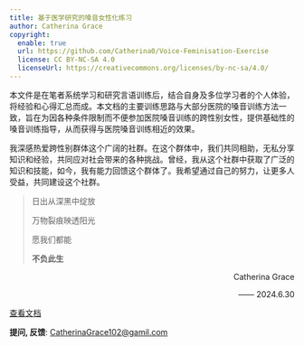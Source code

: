 ```yaml
---
title: 基于医学研究的嗓音女性化练习
author: Catherina Grace
copyright:
  enable: true
  url: https://github.com/Catherina0/Voice-Feminisation-Exercise
  license: CC BY-NC-SA 4.0
  licenseUrl: https://creativecommons.org/licenses/by-nc-sa/4.0/
---
```


本文件是在笔者系统学习和研究言语训练后，结合自身及多位学习者的个人体验，将经验和心得汇总而成。本文档的主要训练思路与大部分医院的嗓音训练方法一致，旨在为因各种条件限制而不便参加医院嗓音训练的跨性别女性，提供基础性的嗓音训练指导，从而获得与医院嗓音训练相近的效果。

我深感热爱跨性别群体这个广阔的社群。在这个群体中，我们共同相助，无私分享知识和经验，共同应对社会带来的各种挑战。曾经，我从这个社群中获取了广泛的知识和技能，如今，我有能力回馈这个群体了。我希望通过自己的努力，让更多人受益，共同建设这个社群。

> 日出从深黑中绽放
>
> 万物裂痕映透阳光
>
> 愿我们都能
>
> **不负此生**

<p align="right">Catherina Grace</p>
<p align="right">—— 2024.6.30</p>

[查看文档](./嗓音女性化练习.md)

**提问, 反馈**: <CatherinaGrace102@gamil.com>
